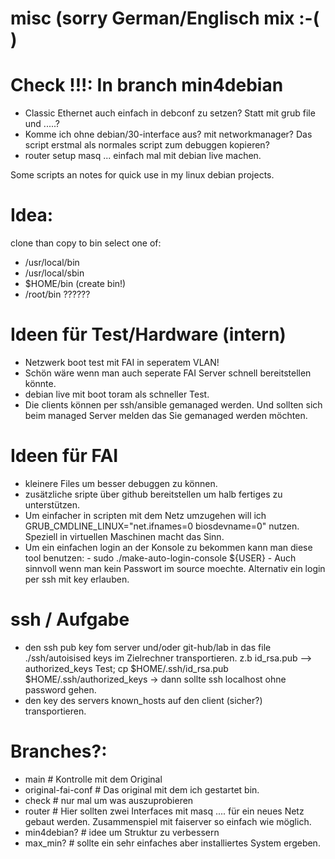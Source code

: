 # misc (sorry German/Englisch mix :-( )

# Check !!!: In branch min4debian
* Classic Ethernet auch einfach in debconf zu setzen? Statt mit grub file und .....?
* Komme ich ohne debian/30-interface aus? mit networkmanager? Das script erstmal als normales script zum debuggen kopieren?
* router setup masq ... einfach mal mit debian live machen.
  
Some scripts an notes for quick use in my linux debian projects. 

# Idea:
clone than copy to bin select one of:
* /usr/local/bin
* /usr/local/sbin
* $HOME/bin (create bin!)
* /root/bin ??????

# Ideen für Test/Hardware (intern)
* Netzwerk boot test mit FAI in seperatem VLAN!
* Schön wäre wenn man auch seperate FAI Server schnell bereitstellen könnte.
* debian live mit boot toram als schneller Test.
* Die clients können per ssh/ansible gemanaged werden. Und sollten sich beim managed Server melden das Sie gemanaged werden möchten. 

# Ideen für FAI
* kleinere Files um besser debuggen zu können.
* zusätzliche sripte über github bereitstellen um halb fertiges zu unterstützen.
* Um einfacher in scripten mit dem Netz umzugehen will ich GRUB_CMDLINE_LINUX="net.ifnames=0 biosdevname=0" nutzen. Speziell in virtuellen Maschinen macht das Sinn.
* Um ein einfachen login an der Konsole zu bekommen kann man diese tool benutzen: - sudo ./make-auto-login-console ${USER} - Auch sinnvoll wenn man kein Passwort im source moechte. Alternativ ein login per ssh mit key erlauben.
  
# ssh / Aufgabe
* den ssh pub key fom server und/oder git-hub/lab in das file ./ssh/autoisised keys im Zielrechner transportieren. z.b id_rsa.pub --> authorized_keys
  Test; cp $HOME/.ssh/id_rsa.pub $HOME/.ssh/authorized_keys -> dann sollte ssh localhost ohne password gehen.
* den key des servers known_hosts auf den client (sicher?) transportieren.
  
# Branches?:
* main # Kontrolle mit dem Original
* original-fai-conf # Das original mit dem ich gestartet bin.
* check # nur mal um was auszuprobieren
* router # Hier sollten zwei Interfaces mit masq .... für ein neues Netz gebaut werden. Zusammenspiel mit faiserver so einfach wie möglich.
* min4debian? # idee um Struktur zu verbessern
* max_min? # sollte ein sehr einfaches aber installiertes System ergeben.
